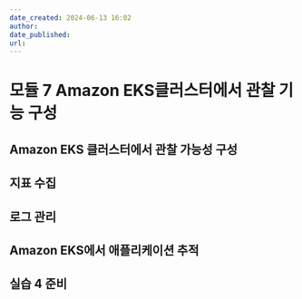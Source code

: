 ```yaml
---
date_created: 2024-06-13 16:02
author: 
date_published: 
url:
---
```

# 모듈 7 Amazon EKS클러스터에서 관찰 기능 구성

## Amazon EKS 클러스터에서 관찰 가능성 구성

## 지표 수집
## 로그 관리
## Amazon EKS에서 애플리케이션 추적
## 실습 4 준비